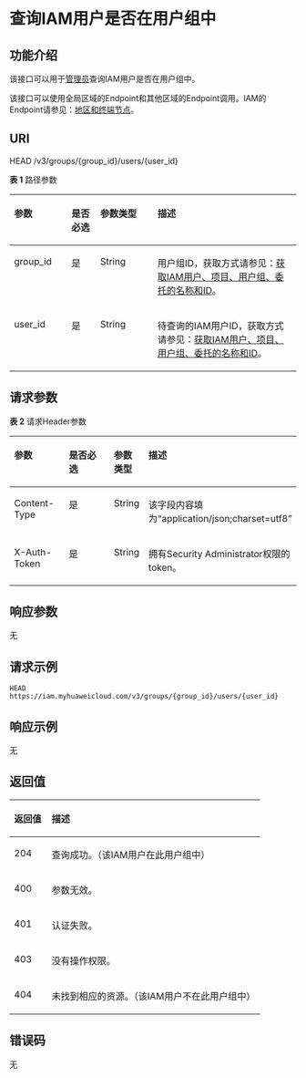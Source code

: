 # 查询IAM用户是否在用户组中<a name="zh-cn_topic_0057845599"></a>

## 功能介绍<a name="zh-cn_topic_0221482432_section9344174810413"></a>

该接口可以用于[管理员](https://support.huaweicloud.com/usermanual-iam/zh-cn_topic_0079496985.html)查询IAM用户是否在用户组中。

该接口可以使用全局区域的Endpoint和其他区域的Endpoint调用。IAM的Endpoint请参见：[地区和终端节点](https://developer.huaweicloud.com/endpoint?IAM)。

## URI<a name="zh-cn_topic_0221482432_section4349124824119"></a>

HEAD /v3/groups/\{group\_id\}/users/\{user\_id\}

**表 1**  路径参数

<a name="zh-cn_topic_0221482432_table2035324874111"></a>
<table><thead align="left"><tr id="zh-cn_topic_0221482432_row173528481411"><th class="cellrowborder" valign="top" width="20%" id="mcps1.2.5.1.1"><p id="zh-cn_topic_0221482432_p1835444810413"><a name="zh-cn_topic_0221482432_p1835444810413"></a><a name="zh-cn_topic_0221482432_p1835444810413"></a>参数</p>
</th>
<th class="cellrowborder" valign="top" width="10%" id="mcps1.2.5.1.2"><p id="zh-cn_topic_0221482432_p133565487414"><a name="zh-cn_topic_0221482432_p133565487414"></a><a name="zh-cn_topic_0221482432_p133565487414"></a>是否必选</p>
</th>
<th class="cellrowborder" valign="top" width="20%" id="mcps1.2.5.1.3"><p id="zh-cn_topic_0221482432_p14357124816411"><a name="zh-cn_topic_0221482432_p14357124816411"></a><a name="zh-cn_topic_0221482432_p14357124816411"></a>参数类型</p>
</th>
<th class="cellrowborder" valign="top" width="50%" id="mcps1.2.5.1.4"><p id="zh-cn_topic_0221482432_p335824813410"><a name="zh-cn_topic_0221482432_p335824813410"></a><a name="zh-cn_topic_0221482432_p335824813410"></a>描述</p>
</th>
</tr>
</thead>
<tbody><tr id="zh-cn_topic_0221482432_row835214818415"><td class="cellrowborder" valign="top" width="20%" headers="mcps1.2.5.1.1 "><p id="zh-cn_topic_0221482432_p635914485418"><a name="zh-cn_topic_0221482432_p635914485418"></a><a name="zh-cn_topic_0221482432_p635914485418"></a>group_id</p>
</td>
<td class="cellrowborder" valign="top" width="10%" headers="mcps1.2.5.1.2 "><p id="zh-cn_topic_0221482432_p1360648164112"><a name="zh-cn_topic_0221482432_p1360648164112"></a><a name="zh-cn_topic_0221482432_p1360648164112"></a>是</p>
</td>
<td class="cellrowborder" valign="top" width="20%" headers="mcps1.2.5.1.3 "><p id="zh-cn_topic_0221482432_p143611848204113"><a name="zh-cn_topic_0221482432_p143611848204113"></a><a name="zh-cn_topic_0221482432_p143611848204113"></a>String</p>
</td>
<td class="cellrowborder" valign="top" width="50%" headers="mcps1.2.5.1.4 "><p id="zh-cn_topic_0221482432_p163632048134119"><a name="zh-cn_topic_0221482432_p163632048134119"></a><a name="zh-cn_topic_0221482432_p163632048134119"></a>用户组ID，获取方式请参见：<a href="获取IAM用户-项目-用户组-委托的名称和ID.md">获取IAM用户、项目、用户组、委托的名称和ID</a>。</p>
</td>
</tr>
<tr id="zh-cn_topic_0221482432_row113524484418"><td class="cellrowborder" valign="top" width="20%" headers="mcps1.2.5.1.1 "><p id="zh-cn_topic_0221482432_p17364164834111"><a name="zh-cn_topic_0221482432_p17364164834111"></a><a name="zh-cn_topic_0221482432_p17364164834111"></a>user_id</p>
</td>
<td class="cellrowborder" valign="top" width="10%" headers="mcps1.2.5.1.2 "><p id="zh-cn_topic_0221482432_p1836614487419"><a name="zh-cn_topic_0221482432_p1836614487419"></a><a name="zh-cn_topic_0221482432_p1836614487419"></a>是</p>
</td>
<td class="cellrowborder" valign="top" width="20%" headers="mcps1.2.5.1.3 "><p id="zh-cn_topic_0221482432_p3367164814417"><a name="zh-cn_topic_0221482432_p3367164814417"></a><a name="zh-cn_topic_0221482432_p3367164814417"></a>String</p>
</td>
<td class="cellrowborder" valign="top" width="50%" headers="mcps1.2.5.1.4 "><p id="zh-cn_topic_0221482432_p1036874844117"><a name="zh-cn_topic_0221482432_p1036874844117"></a><a name="zh-cn_topic_0221482432_p1036874844117"></a>待查询的IAM用户ID，获取方式请参见：<a href="获取IAM用户-项目-用户组-委托的名称和ID.md">获取IAM用户、项目、用户组、委托的名称和ID</a>。</p>
</td>
</tr>
</tbody>
</table>

## 请求参数<a name="zh-cn_topic_0221482432_section1369648134117"></a>

**表 2**  请求Header参数

<a name="zh-cn_topic_0221482432_HeaderParameter"></a>
<table><thead align="left"><tr id="zh-cn_topic_0221482432_row8371134815412"><th class="cellrowborder" valign="top" width="20%" id="mcps1.2.5.1.1"><p id="zh-cn_topic_0221482432_p1137214844117"><a name="zh-cn_topic_0221482432_p1137214844117"></a><a name="zh-cn_topic_0221482432_p1137214844117"></a>参数</p>
</th>
<th class="cellrowborder" valign="top" width="20%" id="mcps1.2.5.1.2"><p id="zh-cn_topic_0221482432_p4373114819416"><a name="zh-cn_topic_0221482432_p4373114819416"></a><a name="zh-cn_topic_0221482432_p4373114819416"></a>是否必选</p>
</th>
<th class="cellrowborder" valign="top" width="10%" id="mcps1.2.5.1.3"><p id="zh-cn_topic_0221482432_p1937410485416"><a name="zh-cn_topic_0221482432_p1937410485416"></a><a name="zh-cn_topic_0221482432_p1937410485416"></a>参数类型</p>
</th>
<th class="cellrowborder" valign="top" width="50%" id="mcps1.2.5.1.4"><p id="zh-cn_topic_0221482432_p2037524810415"><a name="zh-cn_topic_0221482432_p2037524810415"></a><a name="zh-cn_topic_0221482432_p2037524810415"></a>描述</p>
</th>
</tr>
</thead>
<tbody><tr id="zh-cn_topic_0221482432_row16371948184110"><td class="cellrowborder" valign="top" width="20%" headers="mcps1.2.5.1.1 "><p id="zh-cn_topic_0221482432_p4376194816411"><a name="zh-cn_topic_0221482432_p4376194816411"></a><a name="zh-cn_topic_0221482432_p4376194816411"></a>Content-Type</p>
</td>
<td class="cellrowborder" valign="top" width="20%" headers="mcps1.2.5.1.2 "><p id="zh-cn_topic_0221482432_p1378134824112"><a name="zh-cn_topic_0221482432_p1378134824112"></a><a name="zh-cn_topic_0221482432_p1378134824112"></a>是</p>
</td>
<td class="cellrowborder" valign="top" width="10%" headers="mcps1.2.5.1.3 "><p id="zh-cn_topic_0221482432_p16379184813417"><a name="zh-cn_topic_0221482432_p16379184813417"></a><a name="zh-cn_topic_0221482432_p16379184813417"></a>String</p>
</td>
<td class="cellrowborder" valign="top" width="50%" headers="mcps1.2.5.1.4 "><p id="zh-cn_topic_0221482432_p038034816416"><a name="zh-cn_topic_0221482432_p038034816416"></a><a name="zh-cn_topic_0221482432_p038034816416"></a>该字段内容填为“application/json;charset=utf8”</p>
</td>
</tr>
<tr id="zh-cn_topic_0221482432_row183718489417"><td class="cellrowborder" valign="top" width="20%" headers="mcps1.2.5.1.1 "><p id="zh-cn_topic_0221482432_p6381154810411"><a name="zh-cn_topic_0221482432_p6381154810411"></a><a name="zh-cn_topic_0221482432_p6381154810411"></a>X-Auth-Token</p>
</td>
<td class="cellrowborder" valign="top" width="20%" headers="mcps1.2.5.1.2 "><p id="zh-cn_topic_0221482432_p1538204894117"><a name="zh-cn_topic_0221482432_p1538204894117"></a><a name="zh-cn_topic_0221482432_p1538204894117"></a>是</p>
</td>
<td class="cellrowborder" valign="top" width="10%" headers="mcps1.2.5.1.3 "><p id="zh-cn_topic_0221482432_p438304854110"><a name="zh-cn_topic_0221482432_p438304854110"></a><a name="zh-cn_topic_0221482432_p438304854110"></a>String</p>
</td>
<td class="cellrowborder" valign="top" width="50%" headers="mcps1.2.5.1.4 "><p id="zh-cn_topic_0221482432_p10384134815414"><a name="zh-cn_topic_0221482432_p10384134815414"></a><a name="zh-cn_topic_0221482432_p10384134815414"></a>拥有Security Administrator权限的token。</p>
</td>
</tr>
</tbody>
</table>

## 响应参数<a name="zh-cn_topic_0221482432_section63851748144111"></a>

无

## 请求示例<a name="zh-cn_topic_0221482432_section2038710482416"></a>

```
HEAD https://iam.myhuaweicloud.com/v3/groups/{group_id}/users/{user_id}
```

## 响应示例<a name="zh-cn_topic_0221482432_section164011248134117"></a>

无

## 返回值<a name="zh-cn_topic_0221482432_section194033488417"></a>

<a name="zh-cn_topic_0221482432_table2467"></a>
<table><thead align="left"><tr id="zh-cn_topic_0221482432_row10405204874115"><th class="cellrowborder" valign="top" width="15%" id="mcps1.1.3.1.1"><p id="zh-cn_topic_0221482432_p140684819413"><a name="zh-cn_topic_0221482432_p140684819413"></a><a name="zh-cn_topic_0221482432_p140684819413"></a>返回值</p>
</th>
<th class="cellrowborder" valign="top" width="85%" id="mcps1.1.3.1.2"><p id="zh-cn_topic_0221482432_p11407174874113"><a name="zh-cn_topic_0221482432_p11407174874113"></a><a name="zh-cn_topic_0221482432_p11407174874113"></a>描述</p>
</th>
</tr>
</thead>
<tbody><tr id="zh-cn_topic_0221482432_row174056481415"><td class="cellrowborder" valign="top" width="15%" headers="mcps1.1.3.1.1 "><p id="zh-cn_topic_0221482432_p940874814417"><a name="zh-cn_topic_0221482432_p940874814417"></a><a name="zh-cn_topic_0221482432_p940874814417"></a>204</p>
</td>
<td class="cellrowborder" valign="top" width="85%" headers="mcps1.1.3.1.2 "><p id="zh-cn_topic_0221482432_p11410194819412"><a name="zh-cn_topic_0221482432_p11410194819412"></a><a name="zh-cn_topic_0221482432_p11410194819412"></a>查询成功。（该IAM用户在此用户组中）</p>
</td>
</tr>
<tr id="zh-cn_topic_0221482432_row1840554814413"><td class="cellrowborder" valign="top" width="15%" headers="mcps1.1.3.1.1 "><p id="zh-cn_topic_0221482432_p941117488417"><a name="zh-cn_topic_0221482432_p941117488417"></a><a name="zh-cn_topic_0221482432_p941117488417"></a>400</p>
</td>
<td class="cellrowborder" valign="top" width="85%" headers="mcps1.1.3.1.2 "><p id="zh-cn_topic_0221482432_p20412748154117"><a name="zh-cn_topic_0221482432_p20412748154117"></a><a name="zh-cn_topic_0221482432_p20412748154117"></a>参数无效。</p>
</td>
</tr>
<tr id="zh-cn_topic_0221482432_row124052048194117"><td class="cellrowborder" valign="top" width="15%" headers="mcps1.1.3.1.1 "><p id="zh-cn_topic_0221482432_p5413248154117"><a name="zh-cn_topic_0221482432_p5413248154117"></a><a name="zh-cn_topic_0221482432_p5413248154117"></a>401</p>
</td>
<td class="cellrowborder" valign="top" width="85%" headers="mcps1.1.3.1.2 "><p id="zh-cn_topic_0221482432_p1441424813419"><a name="zh-cn_topic_0221482432_p1441424813419"></a><a name="zh-cn_topic_0221482432_p1441424813419"></a>认证失败。</p>
</td>
</tr>
<tr id="zh-cn_topic_0221482432_row5405144818416"><td class="cellrowborder" valign="top" width="15%" headers="mcps1.1.3.1.1 "><p id="zh-cn_topic_0221482432_p184151548174112"><a name="zh-cn_topic_0221482432_p184151548174112"></a><a name="zh-cn_topic_0221482432_p184151548174112"></a>403</p>
</td>
<td class="cellrowborder" valign="top" width="85%" headers="mcps1.1.3.1.2 "><p id="zh-cn_topic_0221482432_p1441611483414"><a name="zh-cn_topic_0221482432_p1441611483414"></a><a name="zh-cn_topic_0221482432_p1441611483414"></a>没有操作权限。</p>
</td>
</tr>
<tr id="zh-cn_topic_0221482432_row14405184884116"><td class="cellrowborder" valign="top" width="15%" headers="mcps1.1.3.1.1 "><p id="zh-cn_topic_0221482432_p12417134894119"><a name="zh-cn_topic_0221482432_p12417134894119"></a><a name="zh-cn_topic_0221482432_p12417134894119"></a>404</p>
</td>
<td class="cellrowborder" valign="top" width="85%" headers="mcps1.1.3.1.2 "><p id="zh-cn_topic_0221482432_p18418134884116"><a name="zh-cn_topic_0221482432_p18418134884116"></a><a name="zh-cn_topic_0221482432_p18418134884116"></a>未找到相应的资源。（该IAM用户不在此用户组中）</p>
</td>
</tr>
</tbody>
</table>

## 错误码<a name="zh-cn_topic_0221482432_section64191848164114"></a>

无

